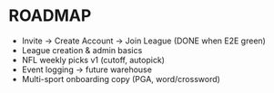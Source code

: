 # ROADMAP

- Invite → Create Account → Join League (DONE when E2E green)
- League creation & admin basics
- NFL weekly picks v1 (cutoff, autopick)
- Event logging → future warehouse
- Multi-sport onboarding copy (PGA, word/crossword)
